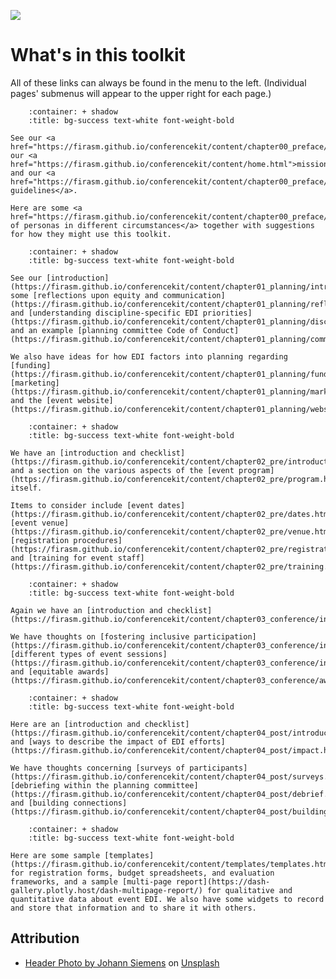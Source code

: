 ![](../images/header.jpg)

# What's in this toolkit 

All of these links can always be found in the menu to the left. (Individual pages' submenus will appear to the upper right for each page.)

```{dropdown} Why does this website exist? Who made it?
    :container: + shadow
    :title: bg-success text-white font-weight-bold

See our <a href="https://firasm.github.io/conferencekit/content/chapter00_preface/introduction.html">introduction</a>, our <a href="https://firasm.github.io/conferencekit/content/home.html">mission</a>, and our <a href="https://firasm.github.io/conferencekit/content/chapter00_preface/guidelines.html">community guidelines</a>.

Here are some <a href="https://firasm.github.io/conferencekit/content/chapter00_preface/audience.html">examples of personas in different circumstances</a> together with suggestions for how they might use this toolkit.
```

```{dropdown} How should we form the planning committee? What should we think about well before the event?
    :container: + shadow
    :title: bg-success text-white font-weight-bold

See our [introduction](https://firasm.github.io/conferencekit/content/chapter01_planning/introduction.html), some [reflections upon equity and communication](https://firasm.github.io/conferencekit/content/chapter01_planning/reflections.html) and [understanding discipline-specific EDI priorities](https://firasm.github.io/conferencekit/content/chapter01_planning/disciplines.html), and an example [planning committee Code of Conduct](https://firasm.github.io/conferencekit/content/chapter01_planning/committee_conduct.html).

We also have ideas for how EDI factors into planning regarding [funding](https://firasm.github.io/conferencekit/content/chapter01_planning/funding.html), [marketing](https://firasm.github.io/conferencekit/content/chapter01_planning/marketing.html), and the [event website](https://firasm.github.io/conferencekit/content/chapter01_planning/website.html).
```

```{dropdown} What should we keep in mind before the event regarding logistics?
    :container: + shadow
    :title: bg-success text-white font-weight-bold

We have an [introduction and checklist](https://firasm.github.io/conferencekit/content/chapter02_pre/introduction.html), and a section on the various aspects of the [event program](https://firasm.github.io/conferencekit/content/chapter02_pre/program.html) itself.

Items to consider include [event dates](https://firasm.github.io/conferencekit/content/chapter02_pre/dates.html), [event venue](https://firasm.github.io/conferencekit/content/chapter02_pre/venue.html), [registration procedures](https://firasm.github.io/conferencekit/content/chapter02_pre/registration.html), and [training for event staff](https://firasm.github.io/conferencekit/content/chapter02_pre/training.html).
```

```{dropdown} What should we keep in mind during the event itself?
    :container: + shadow
    :title: bg-success text-white font-weight-bold

Again we have an [introduction and checklist](https://firasm.github.io/conferencekit/content/chapter03_conference/introduction.html).

We have thoughts on [fostering inclusive participation](https://firasm.github.io/conferencekit/content/chapter03_conference/inclusive_participation.html), [different types of event sessions](https://firasm.github.io/conferencekit/content/chapter03_conference/inclusive_participation.html), and [equitable awards](https://firasm.github.io/conferencekit/content/chapter03_conference/awards.html).
```

```{dropdown} How can we evaluate our event's EDI? How can we preserve and build upon lessons for future events?
    :container: + shadow
    :title: bg-success text-white font-weight-bold

Here are an [introduction and checklist](https://firasm.github.io/conferencekit/content/chapter04_post/introduction.html), and [ways to describe the impact of EDI efforts](https://firasm.github.io/conferencekit/content/chapter04_post/impact.html).

We have thoughts concerning [surveys of participants](https://firasm.github.io/conferencekit/content/chapter04_post/surveys.html), [debriefing within the planning committee](https://firasm.github.io/conferencekit/content/chapter04_post/debrief.html), and [building connections](https://firasm.github.io/conferencekit/content/chapter04_post/building_connections.html).
```

```{dropdown} Are there some tools and templates we can use, to not reinvent the wheel?
    :container: + shadow
    :title: bg-success text-white font-weight-bold

Here are some sample [templates](https://firasm.github.io/conferencekit/content/templates/templates.html) for registration forms, budget spreadsheets, and evaluation frameworks, and a sample [multi-page report](https://dash-gallery.plotly.host/dash-multipage-report/) for qualitative and quantitative data about event EDI. We also have some widgets to record and store that information and to share it with others.
```

## Attribution 

- [Header Photo by Johann Siemens](https://unsplash.com/@johannsiemens?utm_source=unsplash&amp;utm_medium=referral&amp;utm_content=creditCopyText) on [Unsplash](https://unsplash.com/s/photos/scenery?utm_source=unsplash&amp;utm_medium=referral&amp;utm_content=creditCopyText)
